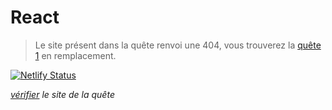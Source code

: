 # React

> Le site présent dans la quête renvoi une 404, vous trouverez la [quête 1](https://react-quest-1.netlify.app/) en remplacement.

[![Netlify Status](https://api.netlify.com/api/v1/badges/4fd3d9e0-cd23-4d93-a390-06e5707e5380/deploy-status)](https://app.netlify.com/sites/react-quest-1/deploys)


_[vérifier](https://github.com/WildCodeSchool/discover-netlify-js) le site de la quête_
